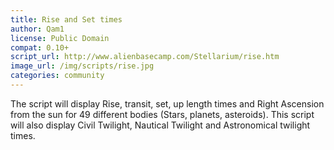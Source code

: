 ```yaml
---
title: Rise and Set times
author: Qam1
license: Public Domain
compat: 0.10+
script_url: http://www.alienbasecamp.com/Stellarium/rise.htm
image_url: /img/scripts/rise.jpg
categories: community
---
```

The script will display Rise, transit, set, up length times and Right Ascension from the sun for 49 different bodies (Stars, planets, asteroids). This script will also display Civil Twilight, Nautical Twilight and Astronomical twilight times.